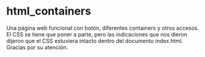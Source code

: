 # html_containers
Una página web funcional con botón, diferentes containers y otros accesos. El CSS se tiene que poner a parte, pero las indicaciones que nos dieron dijeron que 
el CSS estuviera intacto dentro del documento index.html. Gracias por su atención. 
